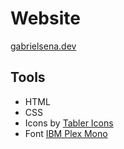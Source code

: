 # Website
[gabrielsena.dev](https://gabrielsena.dev)

## Tools
- HTML
- CSS
- Icons by [Tabler Icons](https://tabler.io/icons)
- Font [IBM Plex Mono](https://fonts.google.com/specimen/IBM+Plex+Mono)
